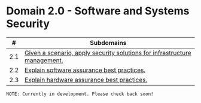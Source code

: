 # Domain 2.0 - Software and Systems Security

| # | Subdomains   | 
|---|---|
|2.1 | [Given a scenario, apply security solutions for infrastructure management.](https://github.com/erich-tech/CySA_Plus/tree/main/Domain_2#readme) |
|2.2 | [Explain software assurance best practices.](https://github.com/erich-tech/CySA_Plus/tree/main/Domain_2#readme) |
|2.3 | [Explain hardware assurance best practices.](https://github.com/erich-tech/CySA_Plus/tree/main/Domain_2#readme) |


```
NOTE: Currently in development. Please check back soon! 
```

